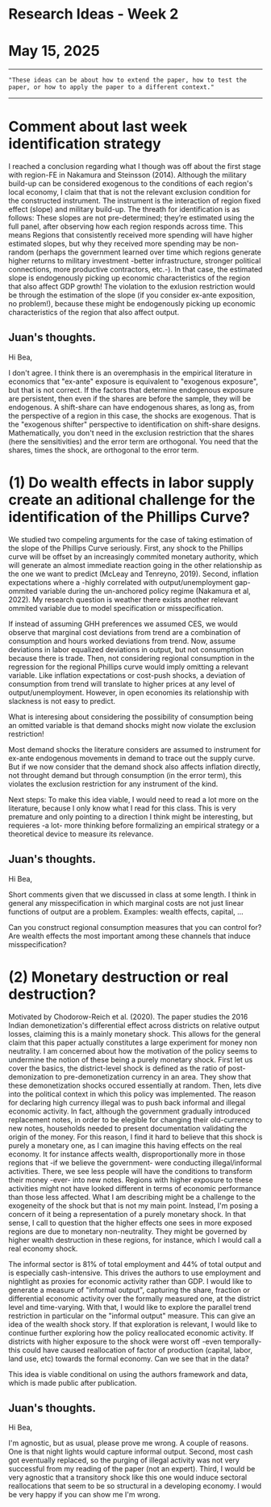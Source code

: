 # Research Ideas - Week 2
# May 15, 2025

------------------------------------------------------------------------------------------------------------------------------------
    "These ideas can be about how to extend the paper, how to test the paper, or how to apply the paper to a different context."
------------------------------------------------------------------------------------------------------------------------------------

# Comment about last week identification strategy
I reached a conclusion regarding what I though was off about the first stage with region-FE in Nakamura and Steinsson (2014). Although the military build-up can be considered exogenous to the conditions of each region's local economy, I claim that that is not the relevant exclusion condition for the constructed instrument. The instrument is the interaction of region fixed effect (slope) and military build-up. The threath for identification is as follows: These slopes are not pre-determined; they’re estimated using the full panel, after observing how each region responds across time. This means Regions that consistently received more spending will have higher estimated slopes, but why they received more spending may be non-random (perhaps the government learned over time which regions generate higher returns to military investment -better infrastructure, stronger political connections, more productive contractors, etc.-). In that case, the estimated slope is endogenously picking up economic characteristics of the region that also affect GDP growth! 
The violation to the exlusion restriction would be through the estimation of the slope (if you consider ex-ante exposition, no problem!), because these might be endogenously picking up economic characteristics of the region that also affect output. 

## Juan's thoughts.

Hi Bea,

I don't agree. I think there is an overemphasis in the empirical literature in economics that "ex-ante" exposure is equivalent to "exogenous exposure", but that is not correct. If the factors that determine endogenous exposure are persistent, then even if the shares are before the sample, they will be endogenous. A shift-share can have endogenous shares, as long as, from the perspective of a region in this case, the shocks are exogenous. That is the "exogenous shifter" perspective to identification on shift-share designs. Mathematically, you don't need in the exclusion restriction that the shares (here the sensitivities) and the error term are orthogonal. You need that the shares, times the shock, are orthogonal to the error term.

# (1) Do wealth effects in labor supply create an aditional challenge for the identification of the Phillips Curve? 
We studied two compeling arguments for the case of taking estimation of the slope of the Phillips Curve seriously. First, any shock to the Phillips curve will be offset by an increasingly commited monetary authority, which will generate an almost immediate reaction going in the other relationship as the one we want to predict (McLeay and Tenreyno, 2019). Second, inflation expectations where a -highly correlated with output/unemployment gap- ommited variable during the un-anchored policy regime (Nakamura et al, 2022). My research question is weather there exists another relevant ommited variable due to model specification or misspecification. 

If instead of assuming GHH preferences we assumed CES, we would observe that marginal cost deviations from trend are a combination of consumption and hours worked deviations from trend. Now, assume deviations in labor equalized deviations in output, but not consumption because there is trade. Then, not considering regional consumption in the regression for the regional Phillips curve would imply omitting a relevant variable. Like inflation expectations or cost-push shocks, a deviation of consumption from trend will translate to higher prices at any level of output/unemployment. However, in open economies its relationship with slackness is not easy to predict.  

What is interesing about considering the possibility of consumption being an omitted variable is that demand shocks might now violate the exclusion restriction! 

Most demand shocks the literature considers are assumed to instrument for ex-ante endogenous movements in demand to trace out the supply curve. But if we now consider that the demand shock also affects inflation directly, not throught demand but through consumption (in the error term), this violates the exclusion restriction for any instrument of the kind. 

Next steps: To make this idea viable, I would need to read a lot more on the literature, because I only know what I read for this class. This is very premature and only pointing to a direction I think might be interesting, but requieres -a lot- more thinking before formalizing an empirical strategy or a theoretical device to measure its relevance.

## Juan's thoughts.

Hi Bea,

Short comments given that we discussed in class at some length. I think in general any misspecification in which marginal costs are not just linear functions of output are a problem. Examples: wealth effects, capital, ...

Can you construct regional consumption measures that you can control for? Are wealth effects the most important among these channels that induce misspecification?


# (2) Monetary destruction or real destruction?
Motivated by Chodorow-Reich et al. (2020). The paper studies the 2016 Indian demonetization's differential effect across districts on relative output losses, claiming this is a mainly monetary shock. This allows for the general claim that this paper actually constitutes a large experiment for money non neutrality. I am concerned about how the motivation of the policy seems to undermine the notion of these being a purely monetary shock. First let us cover the basics, the district-level shock is defined as the ratio of post-demonization to pre-demonetization currency in an area. They show that these demonetization shocks occured essentially at random. Then, lets dive into the political context in which this policy was implemented. The reason for declaring high currency illegal was to push back informal and illegal economic activity. In fact, although the government gradually introduced replacement notes, in order to be elegible for changing their old-currency to new notes, households needed to present documentation validating the origin of the money. For this reason, I find it hard to believe that this shock is purely a monetary one, as I can imagine this having effects on the real economy. It for instance affects wealth, disproportionally more in those regions that -if we believe the government- were conducting illegal/informal activities. There, we see less people will have the conditions to transform their money -ever- into new notes. Regions with higher exposure to these activities might not have looked different in terms of economic performance than those less affected. What I am describing might be a challenge to the exogeneity of the shock but that is not my main point. Instead, I'm posing a concern of it being a representation of a purely monetary shock. In that sense, I call to question that the higher effects one sees in more exposed regions are due to monetary non-neutrality. They might be governed by higher wealth destruction in these regions, for instance, which I would call a real economy shock.

The informal sector is 81% of total employment and 44% of total output and is especially cash-intensive. This drives the authors to use employment and nightlight as proxies for economic activity rather than GDP. I would like to generate a measure of "informal output", capturing the share, fraction or differential economic activity over the formally measured one, at the district level and time-varying. With that, I would like to explore the parallel trend restriction in particular on the "informal output" measure. This can give an idea of the wealth shock story. 
If that exploration is relevant, I would like to continue further exploring how the policy reallocated economic activity. If districts with higher exposure to the shock were worst off -even temporally- this could have caused reallocation of factor of production (capital, labor, land use, etc) towards the formal economy. Can we see that in the data?

This idea is viable conditional on using the authors framework and data, which is made public after publication. 

 ## Juan's thoughts.
Hi Bea,

 I'm agnostic, but as usual, please prove me wrong. A couple of reasons. One is that night lights would capture informal output. Second, most cash got eventually replaced, so the purging of illegal activity was not very successful from my reading of the paper (not an expert). Third, I would be very agnostic that a transitory shock like this one would induce sectoral reallocations that seem to be so structural in a developing economy. I would be very happy if you can show me I'm wrong.
